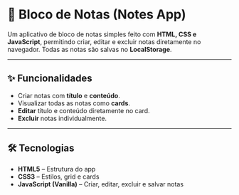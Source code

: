 # 📝 Bloco de Notas (Notes App)

Um aplicativo de bloco de notas simples feito com **HTML, CSS e JavaScript**, permitindo criar, editar e excluir notas diretamente no navegador. Todas as notas são salvas no **LocalStorage**.

---


## ✨ Funcionalidades

- Criar notas com **título** e **conteúdo**.  
- Visualizar todas as notas como **cards**.  
- **Editar** título e conteúdo diretamente no card.  
- **Excluir** notas individualmente.   
---

## 🛠 Tecnologias

- **HTML5** – Estrutura do app  
- **CSS3** – Estilos, grid e cards  
- **JavaScript (Vanilla)** – Criar, editar, excluir e salvar notas  
